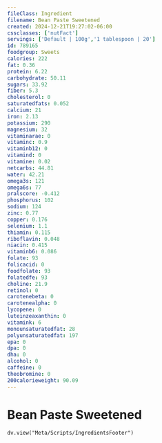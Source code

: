 ```yaml
---
fileClass: Ingredient
filename: Bean Paste Sweetened
created: 2024-12-21T19:27:02-06:00
cssclasses: ['nutFact']
servings: ['Default | 100g','1 tablespoon | 20']
id: 789165
foodgroup: Sweets
calories: 222
fat: 0.36
protein: 6.22
carbohydrate: 50.11
sugars: 33.92
fiber: 5.3
cholesterol: 0
saturatedfats: 0.052
calcium: 21
iron: 2.13
potassium: 290
magnesium: 32
vitaminarae: 0
vitaminc: 0.9
vitaminb12: 0
vitamind: 0
vitamine: 0.02
netcarbs: 44.81
water: 42.21
omega3s: 121
omega6s: 77
pralscore: -0.412
phosphorus: 102
sodium: 124
zinc: 0.77
copper: 0.176
selenium: 1.1
thiamin: 0.115
riboflavin: 0.048
niacin: 0.415
vitaminb6: 0.086
folate: 93
folicacid: 0
foodfolate: 93
folatedfe: 93
choline: 21.9
retinol: 0
carotenebeta: 0
carotenealpha: 0
lycopene: 0
luteinzeaxanthin: 0
vitamink: 6
monounsaturatedfat: 28
polyunsaturatedfat: 197
epa: 0
dpa: 0
dha: 0
alcohol: 0
caffeine: 0
theobromine: 0
200calorieweight: 90.09
---
```


# Bean Paste Sweetened

```dataviewjs
dv.view("Meta/Scripts/IngredientsFooter")
```